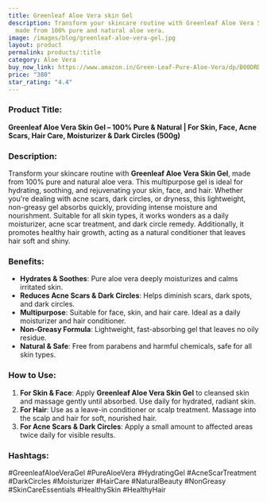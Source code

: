 ```yaml
---
title: Greenleaf Aloe Vera skin Gel
description: Transform your skincare routine with Greenleaf Aloe Vera Skin Gel,
  made from 100% pure and natural aloe vera.
image: /images/blog/greenleaf-aloe-vera-gel.jpg
layout: product
permalink: products/:title
category: Aloe Vera
buy_now_link: https://www.amazon.in/Green-Leaf-Pure-Aloe-Vera/dp/B00DRDZ5KC/ref=sr_1_20_mod_primary_new?crid=1XMIOQ4WPBG6X&tag=m0150-21
price: "380"
star_rating: "4.4"
---
```

### Product Title:
**Greenleaf Aloe Vera Skin Gel – 100% Pure & Natural | For Skin, Face, Acne Scars, Hair Care, Moisturizer & Dark Circles (500g)**

### Description:
Transform your skincare routine with **Greenleaf Aloe Vera Skin Gel**, made from 100% pure and natural aloe vera. This multipurpose gel is ideal for hydrating, soothing, and rejuvenating your skin, face, and hair. Whether you're dealing with acne scars, dark circles, or dryness, this lightweight, non-greasy gel absorbs quickly, providing intense moisture and nourishment. Suitable for all skin types, it works wonders as a daily moisturizer, acne scar treatment, and dark circle remedy. Additionally, it promotes healthy hair growth, acting as a natural conditioner that leaves hair soft and shiny.

### Benefits:
- **Hydrates & Soothes**: Pure aloe vera deeply moisturizes and calms irritated skin.
- **Reduces Acne Scars & Dark Circles**: Helps diminish scars, dark spots, and dark circles.
- **Multipurpose**: Suitable for face, skin, and hair care. Ideal as a daily moisturizer and hair conditioner.
- **Non-Greasy Formula**: Lightweight, fast-absorbing gel that leaves no oily residue.
- **Natural & Safe**: Free from parabens and harmful chemicals, safe for all skin types.

### How to Use:
1. **For Skin & Face**: Apply **Greenleaf Aloe Vera Skin Gel** to cleansed skin and massage gently until absorbed. Use daily for hydrated, radiant skin.
2. **For Hair**: Use as a leave-in conditioner or scalp treatment. Massage into the scalp and hair for soft, nourished hair.
3. **For Acne Scars & Dark Circles**: Apply a small amount to affected areas twice daily for visible results.

### Hashtags:
#GreenleafAloeVeraGel #PureAloeVera #HydratingGel #AcneScarTreatment #DarkCircles #Moisturizer #HairCare #NaturalBeauty #NonGreasy #SkinCareEssentials #HealthySkin #HealthyHair
